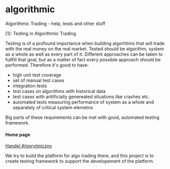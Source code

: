 algorithmic
===========

Algorithmic Trading - help, tests and other stuff


[1]: Testing in Algorithmic Trading

Testing is of a profound importance when building algorhtims that will trade with the real money on the real market. Tested should be algorithm, system as a whole as well as every part of it. 
Different approaches can be taken to fullfill that goal, but as a matter of fact every possible approach should be performed. Therefore it's good to have:
- high unit test coverage
- set of manual test cases
- integration tests
- test cases on algorithms with historical data
- test cases with aritificially genereated situations like crashes etc.
- automated tests measuring performance of system as a whole and separately of critical system elemetns

Big parts of these requirements can be met with good, automated testing framework.



#### Home page

[Handel Algorytmiczny](http://empirica.pl)

We try to build the platform for algo trading there, and this project is to create testing framework to support the developement of the platform.

